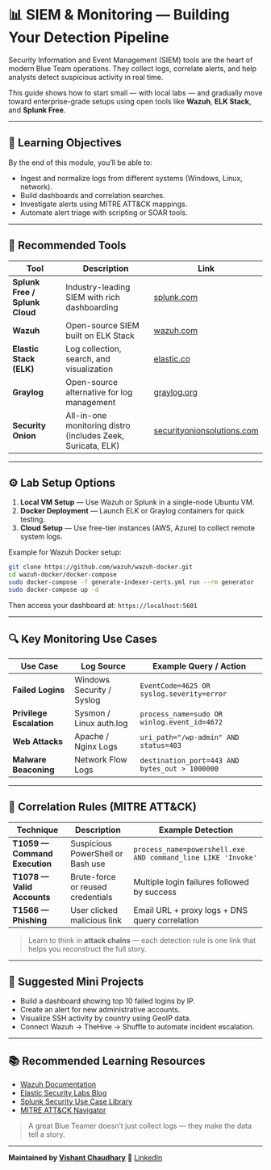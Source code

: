 # 📊 SIEM & Monitoring — Building Your Detection Pipeline

Security Information and Event Management (SIEM) tools are the heart of modern Blue Team operations. They collect logs, correlate alerts, and help analysts detect suspicious activity in real time.

This guide shows how to start small — with local labs — and gradually move toward enterprise-grade setups using open tools like **Wazuh**, **ELK Stack**, and **Splunk Free**.

---

## 🎯 Learning Objectives

By the end of this module, you’ll be able to:

* Ingest and normalize logs from different systems (Windows, Linux, network).
* Build dashboards and correlation searches.
* Investigate alerts using MITRE ATT&CK mappings.
* Automate alert triage with scripting or SOAR tools.

---

## 🧰 Recommended Tools

| Tool                           | Description                                                 | Link                                                             |
| ------------------------------ | ----------------------------------------------------------- | ---------------------------------------------------------------- |
| **Splunk Free / Splunk Cloud** | Industry-leading SIEM with rich dashboarding                | [splunk.com](https://www.splunk.com)                             |
| **Wazuh**                      | Open-source SIEM built on ELK Stack                         | [wazuh.com](https://wazuh.com)                                   |
| **Elastic Stack (ELK)**        | Log collection, search, and visualization                   | [elastic.co](https://www.elastic.co)                             |
| **Graylog**                    | Open-source alternative for log management                  | [graylog.org](https://www.graylog.org)                           |
| **Security Onion**             | All-in-one monitoring distro (includes Zeek, Suricata, ELK) | [securityonionsolutions.com](https://securityonionsolutions.com) |

---

## ⚙️ Lab Setup Options

1. **Local VM Setup** — Use Wazuh or Splunk in a single-node Ubuntu VM.
2. **Docker Deployment** — Launch ELK or Graylog containers for quick testing.
3. **Cloud Setup** — Use free-tier instances (AWS, Azure) to collect remote system logs.

Example for Wazuh Docker setup:

```bash
git clone https://github.com/wazuh/wazuh-docker.git
cd wazuh-docker/docker-compose
sudo docker-compose -f generate-indexer-certs.yml run --rm generator
sudo docker-compose up -d
```

Then access your dashboard at: `https://localhost:5601`

---

## 🔍 Key Monitoring Use Cases

| Use Case                 | Log Source                | Example Query / Action                         |
| ------------------------ | ------------------------- | ---------------------------------------------- |
| **Failed Logins**        | Windows Security / Syslog | `EventCode=4625 OR syslog.severity=error`      |
| **Privilege Escalation** | Sysmon / Linux auth.log   | `process_name=sudo OR winlog.event_id=4672`    |
| **Web Attacks**          | Apache / Nginx Logs       | `uri_path="/wp-admin" AND status=403`          |
| **Malware Beaconing**    | Network Flow Logs         | `destination_port=443 AND bytes_out > 1000000` |

---

## 🧠 Correlation Rules (MITRE ATT&CK)

| Technique                     | Description                       | Example Detection                                            |
| ----------------------------- | --------------------------------- | ------------------------------------------------------------ |
| **T1059 — Command Execution** | Suspicious PowerShell or Bash use | `process_name=powershell.exe AND command_line LIKE 'Invoke'` |
| **T1078 — Valid Accounts**    | Brute-force or reused credentials | Multiple login failures followed by success                  |
| **T1566 — Phishing**          | User clicked malicious link       | Email URL + proxy logs + DNS query correlation               |

> Learn to think in **attack chains** — each detection rule is one link that helps you reconstruct the full story.

---

## 🧩 Suggested Mini Projects

* Build a dashboard showing top 10 failed logins by IP.
* Create an alert for new administrative accounts.
* Visualize SSH activity by country using GeoIP data.
* Connect Wazuh → TheHive → Shuffle to automate incident escalation.

---

## 📚 Recommended Learning Resources

* [Wazuh Documentation](https://documentation.wazuh.com/)
* [Elastic Security Labs Blog](https://www.elastic.co/security-labs)
* [Splunk Security Use Case Library](https://lantern.splunk.com/)
* [MITRE ATT&CK Navigator](https://mitre-attack.github.io/attack-navigator/)

> A great Blue Teamer doesn’t just collect logs — they make the data tell a story.

---

**Maintained by [Vishant Chaudhary](https://github.com/im-vishu)**
💼 [LinkedIn](https://www.linkedin.com/in/vishant--chaudhary)
